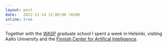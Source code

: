 ```yaml
---
layout: post
date:   2022-11-14 12:00:00 +0200
inline: true
---
```

Together with the [WASP](https://wasp-sweden.org/) graduate school I spent a week in Helsinki, visiting Aalto University and the [Finnish Center for Artifical Intelligence](https://fcai.fi/).


